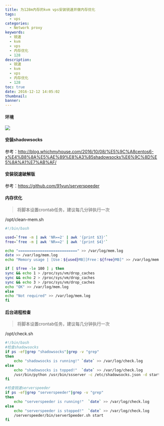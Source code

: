 ```yaml
---
title: 为128m内存的kvm vps安装锐速并做内存优化
tags:
  - vps
categories:
  - Network proxy
keywords:
  - 锐速
  - kvm
  - vps
  - 内存优化
  - 128
description:
  - 锐速
  - kvm
  - vps
  - 内存优化
  - 128
toc: true
date: 2016-12-12 14:05:02
thumbnail:
banner:
---
```



#### 环境
![](http://7xtlfa.com1.z0.glb.clouddn.com/kvm.png)

#### 安装shadowsocks
参考：http://blog.whichmyhouse.com/2016/10/08/%E5%9C%A8centos6-x%E4%B8%8A%E5%AE%89%E8%A3%85shadowsocks%E6%9C%8D%E5%8A%A1%E7%AB%AF/

#### 安装锐速破解版
参考：https://github.com/91yun/serverspeeder
<!-- more -->
#### 内存优化
>将脚本设置crontab任务，建议每几分钟执行一次

/opt/clean-mem.sh
``` bash
#!/bin/bash

used=`free -m | awk 'NR==2' | awk '{print $3}'`
free=`free -m | awk 'NR==2' | awk '{print $4}'`

echo "===========================" >> /var/log/mem.log
date >> /var/log/mem.log
echo "Memory usage | [Use：${used}MB][Free：${free}MB]" >> /var/log/mem.log

if [ $free -le 100 ] ; then
sync && echo 1 > /proc/sys/vm/drop_caches
sync && echo 2 > /proc/sys/vm/drop_caches
sync && echo 3 > /proc/sys/vm/drop_caches
echo "OK" >> /var/log/mem.log
else
echo "Not required" >> /var/log/mem.log
fi
```


#### 后台进程检查
>将脚本设置crontab任务，建议每几分钟执行一次

/opt/check.sh
``` bash
#!/bin/bash
#检查shadowsocks
if ps -ef|grep "shadowsocks"|grep -v "grep"
then
    echo "shadowsocks is running!" `date` >> /var/log/check.log
else
    echo "shadowsocks is topped!"  `date` >> /var/log/check.log
    /usr/bin/python /usr/bin/ssserver -c /etc/shadowsocks.json -d start
fi

#检查锐速serverspeeder
if ps -ef|grep "serverspeeder"|grep -v "grep"
then
    echo "serverspeeder is running!"  `date` >> /var/log/check.log
else
    echo "serverspeeder is stopped!"  `date` >> /var/log/check.log
    /serverspeeder/bin/serverSpeeder.sh start
fi
```
